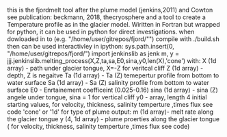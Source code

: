 
this is the fjordmelt tool after the plume model (jenkins,2011) and Cowton
see publication: beckmann, 2018, thecryosphere
and a tool to create a Temperature profile as in the
glacier model. Wiritten in Fortran but wrapped for python,
it  can be used in python for direct investigations.
when dowloaded in to (e.g. "/home/user/gitrepos/fjord/"")
compile with ./build.sh
then can be used interactivley in ipython:
sys.path.insert(0, "/home/user/gitrepos/fjord/")
import jenkinslib as jenk
m, y = jjj.jenkinslib.melting_process(X,Z,ta,sa,E0,sina,y0,len(X),'cone')
with:
X (1d array) - path under glacier tongue, X=-Z for veritcal cliff
Z (1d array)  - depth, Z is negaitve
Ta (1d array) - Ta (Z) temepertur profile from bottom to water surface
Sa (1d array) - Sa (Z) salinity profile from bottom to water surface
E0 - Enrtainement coefficeint (0.025-0.16)
sina (1d array) - sina (Z) angele under tongue, sina = 1 for vertical cliff
y0  - array, length 4 initial starting values, for velocity, thickness, salinity
temperture ,times flux  see code
'cone' or '1d' for type of plume
output:
m (1d array)- melt rate along the glacier tongue
y (4, 1d array) - plume proerties along the glacier tongue
( for velocity, thickness, salinity
temperture ,times flux  see code)
